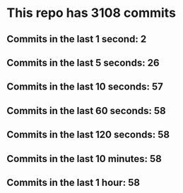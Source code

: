 # This repo has 3108 commits

## Commits in the last 1 second: 2
## Commits in the last 5 seconds: 26
## Commits in the last 10 seconds: 57
## Commits in the last 60 seconds: 58
## Commits in the last 120 seconds: 58
## Commits in the last 10 minutes: 58
## Commits in the last 1 hour: 58
